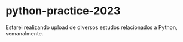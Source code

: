 # python-practice-2023

Estarei realizando upload de diversos estudos relacionados a Python, semanalmente. 
